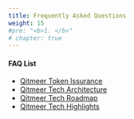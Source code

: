 ```yaml
---
title: Frequently Asked Questions
weight: 15
#pre: "<b>1. </b>"
# chapter: true
---
```


#### FAQ List

- [Qitmeer Token Issurance](./qitmeer-token-issurance)
- [Qitmeer Tech Architecture](./qitmeer-tech-architecture)
- [Qitmeer Tech Roadmap](./qitmeer-tech-roadmap)
- [Qitmeer Tech Highlights](./qitmeer-tech-highlights)